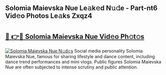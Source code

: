 ## Solomia Maievska Nue Le𝚊k𝚎d N𝚞𝚍e - Part-nt6 Vid𝚎o Photos Le𝚊ks Zxqz4

# <h2><a href="http://fb5gc7.evod.top/?m=Solomia+Maievska+Nue">🔗 👉🔴 Solomia Maievska Nue Vid𝚎o Ph𝚘t𝚘s</a></h2>

[![Solomia Maievska Nue N𝚞d𝚎s](https://i.imgur.com/8V9OHl7.gif)](http://fb5gc7.evod.top/?m=Solomia+Maievska+Nue)
Social media personality Solomia Maievska Nue, famous for sharing lifestyle and dance content, including dance trend performances and mini vlogs. Public figures Solomia Maievska Nue are often subjected to intense scrutiny and public attention. 
